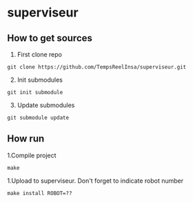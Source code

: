 # superviseur
## How to get sources
1. First clone repo

```git clone https://github.com/TempsReelInsa/superviseur.git ```

2. Init submodules 

```git init submodule```

3. Update submodules

```git submodule update```

## How run

1.Compile project

```make```

1.Upload to superviseur. Don't forget to indicate robot number

```make install ROBOT=??```